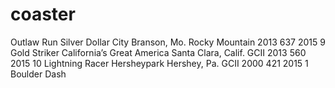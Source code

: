 # coaster
Outlaw Run	Silver Dollar City	Branson, Mo.	Rocky Mountain	2013	637	2015
9	Gold Striker	California’s Great America	Santa Clara, Calif.	GCII	2013	560	2015
10	Lightning Racer	Hersheypark	Hershey, Pa.	GCII	2000	421	2015
1	Boulder Dash
